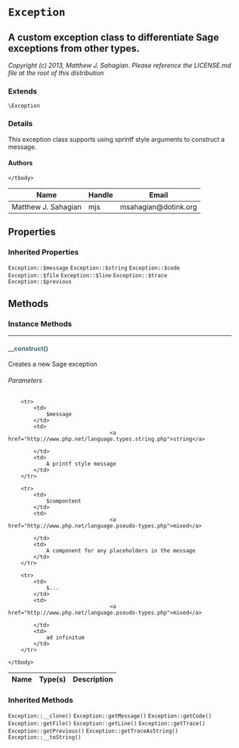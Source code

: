 # `Exception`
## A custom exception class to differentiate Sage exceptions from other types.

_Copyright (c) 2013, Matthew J. Sahagian_.
_Please reference the LICENSE.md file at the root of this distribution_

### Extends

`\Exception`
### Details

This exception class supports using sprintf style arguments to construct a message.
#### Authors

<table>
	<thead>
		<th>Name</th>
		<th>Handle</th>
		<th>Email</th>
	</thead>
	<tbody>
			<tr>
			<td>
				Matthew J. Sahagian
			</td>
			<td>
				mjs
			</td>
			<td>
				msahagian@dotink.org
			</td>
		</tr>
	
	</tbody>
</table>

## Properties

### Inherited Properties

`Exception::$message` `Exception::$string` `Exception::$code` `Exception::$file` `Exception::$line` `Exception::$trace` `Exception::$previous` 

## Methods

### Instance Methods
<hr />

#### <span style="color:#3e6a6e;">__construct()</span>

Creates a new Sage exception

###### Parameters

<table>
	<thead>
		<th>Name</th>
		<th>Type(s)</th>
		<th>Description</th>
	</thead>
	<tbody>
			
		<tr>
			<td>
				$message
			</td>
			<td>
									<a href="http://www.php.net/language.types.string.php">string</a>
				
			</td>
			<td>
				A printf style message
			</td>
		</tr>
					
		<tr>
			<td>
				$compontent
			</td>
			<td>
									<a href="http://www.php.net/language.pseudo-types.php">mixed</a>
				
			</td>
			<td>
				A component for any placeholders in the message
			</td>
		</tr>
					
		<tr>
			<td>
				$...
			</td>
			<td>
									<a href="http://www.php.net/language.pseudo-types.php">mixed</a>
				
			</td>
			<td>
				ad infinitum
			</td>
		</tr>
			
	</tbody>
</table>



### Inherited Methods

`Exception::__clone()` `Exception::getMessage()` `Exception::getCode()` `Exception::getFile()` `Exception::getLine()` `Exception::getTrace()` `Exception::getPrevious()` `Exception::getTraceAsString()` `Exception::__toString()` 



